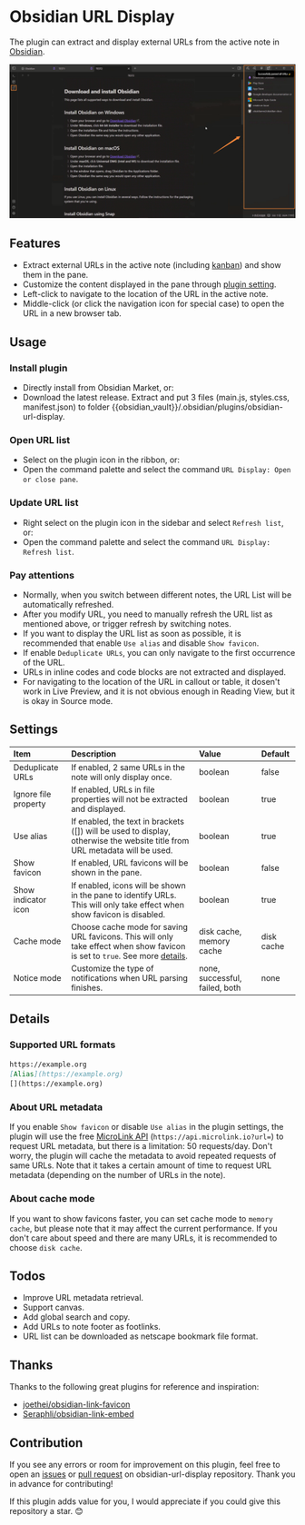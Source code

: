 # Obsidian URL Display

The plugin can extract and display external URLs from the active note in [Obsidian](https://obsidian.md/).

![demo](https://github.com/lin-stephanie/obsidian-url-display/blob/main/docs/demo.png)
## Features

- Extract external URLs in the active note (including [kanban](https://github.com/mgmeyers/obsidian-kanban)) and show them in the pane.
- Customize the content displayed in the pane through [plugin setting](#settings). 
- Left-click to navigate to the location of the URL in the active note.
- Middle-click (or click the navigation icon for special case) to open the URL in a new browser tab.
## Usage

### Install plugin

- Directly install from Obsidian Market, or:
- Download the latest release. Extract and put 3 files (main.js,  styles.css, manifest.json) to folder {{obsidian_vault}}/.obsidian/plugins/obsidian-url-display.

### Open URL list

- Select on the plugin icon in the ribbon, or:
- Open the command palette and select the command `URL Display: Open or close pane`.

### Update URL list

- Right select on the plugin icon in the sidebar and select `Refresh list`, or:
- Open the command palette and select the command `URL Display: Refresh list`.

### Pay attentions

- Normally, when you switch between different notes, the URL List will be automatically refreshed.
- After you modify URL, you need to manually refresh the URL list as mentioned above, or trigger refresh by switching notes.
- If you want to display the URL list as soon as possible, it is recommended that enable `Use alias` and disable `Show favicon`.
- If enable `Deduplicate URLs`, you can only navigate to the first occurrence of the URL.
- URLs in inline codes and code blocks are not extracted and displayed.
- For navigating to the location of the URL in callout or table, it dosen't work in Live Preview, and it is not obvious enough in Reading View, but it is okay in Source mode.
## Settings

|           Item                                  |           Description                                                                                                                                                                                                                                                                         |        Value                                       |           Default                |
|:------------------------------------------------|:----------------------------------------------------------------------------------------------------------------------------------------------------------------------------------------------------------------------------------------------------------------------------------------------|:---------------------------------------------------|:---------------------------------|
|           Deduplicate URLs                      |          If enabled, 2 same URLs in the note will only display once.                                                                                                                                                                                                                          |        boolean                                     |  false                           |
| Ignore file property                            | If enabled, URLs in file properties will not be extracted and displayed.                                                                                                                                                                                                                      | boolean                                            | true                             |
|           Use alias                             | If enabled, the text in brackets ([]) will be used to display, otherwise the website title from URL metadata will be used.                                                                                                                                                                    |        boolean                                     |           true                   |
|          Show favicon                           |          If enabled, URL favicons will be shown in the pane.                                                                                                                                                                                                                                  |        boolean                                     |           false                  |
| Show indicator icon                             | If enabled, icons will be shown in the pane to identify URLs. This will only take effect when show favicon is disabled.                                                                                                                                                                       | boolean                                            | true                             |
|           Cache mode                            |           Choose cache mode for saving URL favicons.&nbsp;This will only take effect when show favicon is set to  `true`. See more [details](#about-cache-mode).<br>                                                                                                                          |        disk cache, memory cache                    |           disk cache             |
|         Notice mode                             | Customize the type of notifications when URL parsing finishes.                                                                                                                                                                                                                                |        none, successful, failed, both&nbsp;        |         none                     |  

## Details

### Supported URL formats

```md
https://example.org
[Alias](https://example.org)
[](https://example.org)
```

### About URL metadata

If you enable `Show favicon` or disable `Use alias` in the plugin settings, the plugin will use the free [MicroLink API](https://microlink.io) (`https://api.microlink.io?url=`) to request URL metadata, but there is a limitation: 50 requests/day. Don't worry, the plugin will cache the metadata to avoid repeated requests of same URLs. Note that it takes a certain amount of time to request URL metadata (depending on the number of URLs in the note). 

### About cache mode

If you want to show favicons faster, you can set cache mode to `memory cache`, but please note that it may affect the current performance. If you don't care about speed and there are many URLs, it is recommended to choose `disk cache`.

## Todos

- Improve URL metadata retrieval.
- Support canvas.
- Add global search and copy.
- Add URLs to note footer as footlinks.
- URL list can be downloaded as netscape bookmark file format.

## Thanks

Thanks to the following great plugins for reference and inspiration:
- [joethei/obsidian-link-favicon](https://github.com/joethei/obsidian-link-favicon)
- [Seraphli/obsidian-link-embed](https://github.com/Seraphli/obsidian-link-embed)

## Contribution

If you see any errors or room for improvement on this plugin, feel free to open an [issues](https://github.com/lin-stephanie/obsidian-url-display/issues) or [pull request](https://github.com/lin-stephanie/obsidian-url-display/pulls) on obsidian-url-display repository. Thank you in advance for contributing! 

If this plugin adds value for you, I would appreciate if you could give this repository a star. 😊

